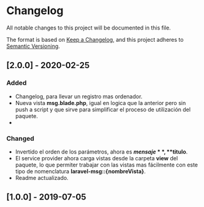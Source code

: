 # Changelog
All notable changes to this project will be documented in this file.

The format is based on [Keep a Changelog](https://keepachangelog.com/en/1.0.0/),
and this project adheres to [Semantic Versioning](https://semver.org/spec/v2.0.0.html).


## [2.0.0] - 2020-02-25
### Added
- Changelog, para llevar un registro mas ordenador.
- Nueva vista **msg.blade.php**, igual en logica que la anterior pero sin push a script y que sirve para simplificar el proceso de utilización del paquete.
-
### Changed
- Invertido el orden de los parámetros, ahora es **$mensaje**, **$titulo**.
- El service provider ahora carga vistas desde la carpeta **view** del paquete, lo que permiter trabajar con las vistas mas fácilmente con este tipo de nomenclatura **laravel-msg::{nombreVista}**.
- Readme actualizado.

## [1.0.0] - 2019-07-05
